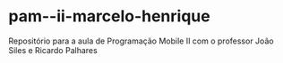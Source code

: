 # pam--ii-marcelo-henrique
Repositório para a aula de Programação Mobile II com o professor João Siles e Ricardo Palhares 
